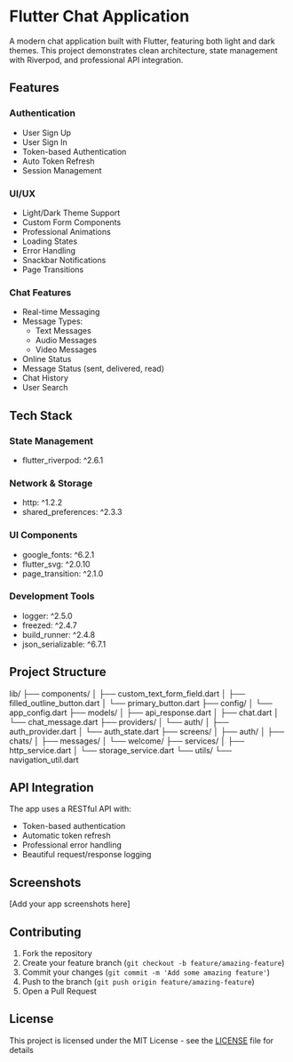 # Flutter Chat Application

A modern chat application built with Flutter, featuring both light and dark themes. This project demonstrates clean architecture, state management with Riverpod, and professional API integration.

## Features

### Authentication

- User Sign Up
- User Sign In
- Token-based Authentication
- Auto Token Refresh
- Session Management

### UI/UX

- Light/Dark Theme Support
- Custom Form Components
- Professional Animations
- Loading States
- Error Handling
- Snackbar Notifications
- Page Transitions

### Chat Features

- Real-time Messaging
- Message Types:
  - Text Messages
  - Audio Messages
  - Video Messages
- Online Status
- Message Status (sent, delivered, read)
- Chat History
- User Search

## Tech Stack

### State Management

- flutter_riverpod: ^2.6.1

### Network & Storage

- http: ^1.2.2
- shared_preferences: ^2.3.3

### UI Components

- google_fonts: ^6.2.1
- flutter_svg: ^2.0.10
- page_transition: ^2.1.0

### Development Tools

- logger: ^2.5.0
- freezed: ^2.4.7
- build_runner: ^2.4.8
- json_serializable: ^6.7.1

## Project Structure

lib/
├── components/
│ ├── custom_text_form_field.dart
│ ├── filled_outline_button.dart
│ └── primary_button.dart
├── config/
│ └── app_config.dart
├── models/
│ ├── api_response.dart
│ ├── chat.dart
│ └── chat_message.dart
├── providers/
│ └── auth/
│ ├── auth_provider.dart
│ └── auth_state.dart
├── screens/
│ ├── auth/
│ ├── chats/
│ ├── messages/
│ └── welcome/
├── services/
│ ├── http_service.dart
│ └── storage_service.dart
└── utils/
└── navigation_util.dart

## API Integration

The app uses a RESTful API with:

- Token-based authentication
- Automatic token refresh
- Professional error handling
- Beautiful request/response logging

## Screenshots

[Add your app screenshots here]

## Contributing

1. Fork the repository
2. Create your feature branch (`git checkout -b feature/amazing-feature`)
3. Commit your changes (`git commit -m 'Add some amazing feature'`)
4. Push to the branch (`git push origin feature/amazing-feature`)
5. Open a Pull Request

## License

This project is licensed under the MIT License - see the [LICENSE](LICENSE) file for details
